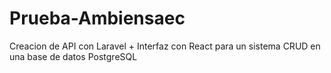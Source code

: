 # Prueba-Ambiensaec
Creacion de API con Laravel + Interfaz con React para un sistema CRUD en una base de datos PostgreSQL
